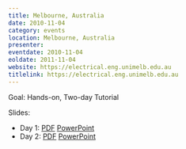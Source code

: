 ```yaml
---
title: Melbourne, Australia
date: 2010-11-04
category: events
location: Melbourne, Australia
presenter:
eventdate: 2010-11-04
eoldate: 2011-11-04
website: https://electrical.eng.unimelb.edu.au
titlelink: https://electrical.eng.unimelb.edu.au
---
```


Goal: Hands-on, Two-day Tutorial

Slides:
- Day 1: [PDF](https://docs.google.com/open?id=0B4EuVzA5UdPRUDNRUTNyZnRtTzg) [PowerPoint](https://docs.google.com/open?id=0B4EuVzA5UdPRdlF2RXUtWkRSY1E)
- Day 2: [PDF](https://docs.google.com/open?id=0B4EuVzA5UdPRelZRVTNUeXZIRVU) [PowerPoint](https://docs.google.com/open?id=0B4EuVzA5UdPRNmVkLU1lRkJDWkU)
